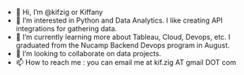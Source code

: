 - 👋 Hi, I’m @kifzig or Kiffany
- 👀 I’m interested in Python and Data Analytics. I like creating API integrations for gathering data.
- 🌱 I’m currently learning more about Tableau, Cloud, Devops, etc. I graduated from the Nucamp Backend Devops program in August.
- 💞️ I’m looking to collaborate on data projects.
- 📫 How to reach me : you can email me at kif.zig AT gmail DOT com

<!---
kifzig/kifzig is a ✨ special ✨ repository because its `README.md` (this file) appears on your GitHub profile.
You can click the Preview link to take a look at your changes.
--->
